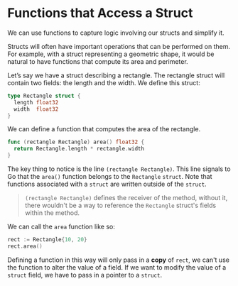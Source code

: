 # Functions that Access a Struct

We can use functions to capture logic involving our structs and simplify it.

Structs will often have important operations that can be performed on them. For example, with a struct representing a geometric shape, it would be natural to have functions that compute its area and perimeter.

Let’s say we have a struct describing a rectangle. The rectangle struct will contain two fields: the length and the width. We define this struct:

```go
type Rectangle struct {
  length float32
  width  float32
}
```

We can define a function that computes the area of the rectangle.

```go
func (rectangle Rectangle) area() float32 {
  return Rectangle.length * rectangle.width
}
```

The key thing to notice is the line `(rectangle Rectangle)`. This line signals to Go that the `area()` function belongs to the `Rectangle` `struct`. Note that functions associated with a `struct` are written outside of the `struct`.

> `(rectangle Rectangle)` defines the receiver of the method, without it, there wouldn't be a way to reference the `Rectangle` struct's fields within the method.

We can call the `area` function like so:

```go
rect := Rectangle{10, 20}
rect.area()
```

Defining a function in this way will only pass in a **copy** of `rect`, we can't use the function to alter the value of a field. If we want to modify the value of a `struct` field, we have to pass in a pointer to a `struct`.
